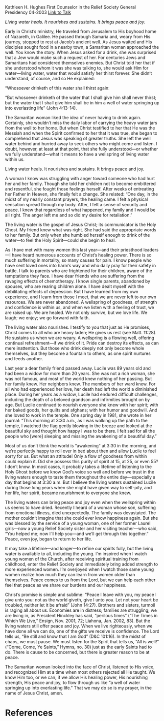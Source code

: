 Kathleen H. Hughes
First Counselor in the Relief Society General Presidency
04-2003
[Link to Talk](https://www.churchofjesuschrist.org/study/general-conference/2003/04/blessed-by-living-water?lang=eng)

_Living water heals. It nourishes and sustains. It brings peace and joy._

Early in Christ’s ministry, He traveled from Jerusalem to His boyhood home of Nazareth, in Galilee. He passed through Samaria and, weary from His journey, stopped to rest at Jacob’s ancient well. As Jesus waited and His disciples sought food in a nearby town, a Samaritan woman approached the well. You know the story. When Jesus asked for a drink, she was surprised that a Jew would make such a request of her. For centuries Jews and Samaritans had considered themselves enemies. But Christ told her that if she understood whom it was she was talking to, she would ask Him for water—living water, water that would satisfy her thirst forever. She didn’t understand, of course, and so He explained:

“Whosoever drinketh of this water shall thirst again:

“But whosoever drinketh of the water that I shall give him shall never thirst; but the water that I shall give him shall be in him a well of water springing up into everlasting life” (John 4:13–14).

The Samaritan woman liked the idea of never having to drink again. Certainly, she wouldn’t miss the daily labor of carrying the heavy water jars from the well to her home. But when Christ testified to her that He was the Messiah and when the Spirit confirmed to her that it was true, she began to comprehend that Jesus was speaking of greater truths. She left the well water behind and hurried away to seek others who might come and listen. I doubt, however, at least at that point, that she fully understood—or whether we fully understand—what it means to have a wellspring of living water within us.

Living water heals. It nourishes and sustains. It brings peace and joy.

A woman I know was struggling with anger toward someone who had hurt her and her family. Though she told her children not to become embittered and resentful, she fought those feelings herself. After weeks of entreating her Father in Heaven, she finally felt a change. She related: “One day, in the midst of my nearly constant prayers, the healing came. I felt a physical sensation spread through my body. After, I felt a sense of security and peace. I knew that regardless of what happened, my family and I would be all right. The anger left me and so did my desire for retaliation.”

The living water is the gospel of Jesus Christ; its communicator is the Holy Ghost. My friend knew what was right. She had said the appropriate words to her family. But only when she humbled herself enough to drink of the water—to feel the Holy Spirit—could she begin to heal.

As I have met with many women this last year—and their priesthood leaders—I have heard numerous accounts of Christ’s healing power. There is so much suffering in mortality, so many causes for pain. I know people who have sent loved ones into harm’s way and who daily pray for their safety in battle. I talk to parents who are frightened for their children, aware of the temptations they face. I have dear friends who are suffering from the ravaging effects of chemotherapy. I know single parents, abandoned by spouses, who are rearing children alone. I have dealt myself with the debilitating effects of depression. But I have learned from my own experience, and I learn from those I meet, that we are never left to our own resources. We are never abandoned. A wellspring of goodness, of strength and confidence is within us, and when we listen with a feeling of trust, we are raised up. We are healed. We not only survive, but we love life. We laugh; we enjoy; we go forward with faith.

The living water also nourishes. I testify to you that just as He promises, Christ comes to all who are heavy laden; He gives us rest (see Matt. 11:28). He sustains us when we are weary. A wellspring is a flowing well, offering continual refreshment—if we drink of it. Pride can destroy its effects, as can mere inattention. But those who drink deeply not only become whole themselves, but they become a fountain to others, as one spirit nurtures and feeds another.

Last year a dear family friend passed away. Lucile was 89 years old and had been a widow for more than 20 years. She was not a rich woman, she was not famous, and most of the world knew nothing of her passing. But her family knew. Her neighbors knew. The members of her ward knew. For all who had experienced her love, her death had left the world a diminished place. During her years as a widow, Lucile had endured difficult challenges, including the death of a beloved grandson and infirmities brought on by age. But Lucile continued to nourish everyone she knew with her spirit; with her baked goods, her quilts and afghans; with her humor and goodwill. And she loved to work in the temple. One spring day in 1981, she wrote in her journal: “This morning at 3:30 a.m., as I was walking up the path to the temple, I watched the flag gently blowing in the breeze and looked at the beautiful sky and thought how happy I was to be there. I felt sad for all the people who [were] sleeping and missing the awakening of a beautiful day.”

Most of us don’t think the world is “awakening” at 3:30 in the morning, and we’re perfectly happy to roll over in bed about then and allow Lucile to feel sorry for us. But what an attitude! Only a flow of goodness from within could explain it. Did she possess this purity of spirit at 15, at 25, or even 55? I don’t know. In most cases, it probably takes a lifetime of listening to the Holy Ghost before we know God’s voice so well and before we trust in the living waters enough to taste them throughout the entire day—especially a day that begins at 3:30 a.m. But I believe the living waters sustained Lucile during those long years when she might have given way to self-pity, and her life, her spirit, became nourishment to everyone she knew.

The living waters can bring peace and joy even when the wellspring within us seems to have dried. Recently I heard of a woman whose son, suffering from emotional illness, died unexpectedly. The family was devastated. The mother couldn’t imagine that she could ever know happiness again. But she was blessed by the service of a young woman, one of her former Laurel girls—now a young Relief Society sister and her visiting teacher—who said, “You helped me; now I’ll help you—and we’ll get through this together.” Peace, even joy, began to return to her life.

It may take a lifetime—and longer—to refine our spirits fully, but the living water is available to all, including the young. I’m inspired when I watch young women of the Church, after receiving spiritual training from childhood, enter the Relief Society and immediately bring added strength to more experienced women. I’m overjoyed when I watch those same young women realize how much they can learn from women older than themselves. Peace comes to us from the Lord, but we can help each other feel that peace as we share our burdens and our happiness.

Christ’s promise is simple and sublime: “Peace I leave with you, my peace I give unto you: not as the world giveth, give I unto you. Let not your heart be troubled, neither let it be afraid” (John 14:27). Brothers and sisters, turmoil is raging all about us. Economies are in distress; families are struggling; we are living in, as President Hinckley has said, “perilous times” (“The Times in Which We Live,” Ensign, Nov. 2001, 72; Liahona, Jan. 2002, 83). But the living waters still offer peace and joy. When we live righteously, when we have done all we can do, one of the gifts we receive is confidence. The Lord tells us, “Be still and know that I am God” (D&C 101:16). In the midst of chaos, we must pause. We must listen for the Spirit that tells us, “All is well!” (“Come, Come, Ye Saints,” Hymns, no. 30) just as the early Saints had to do. There is cause to be concerned, but there is greater reason to be at peace.

The Samaritan woman looked into the face of Christ, listened to His voice, and recognized Him at a time when most others rejected all He taught. We know Him too, or we can, if we allow His healing power, His nourishing strength, His peace and joy, to flow through us like “a well of water springing up into everlasting life.” That we may do so is my prayer, in the name of Jesus Christ, amen.

# References
